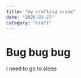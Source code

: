 ```yaml
---
title: "my crafting craze"
date: "2020-03-27"
category: "craft"
---
```


# Bug bug bug

I need to go to sleep